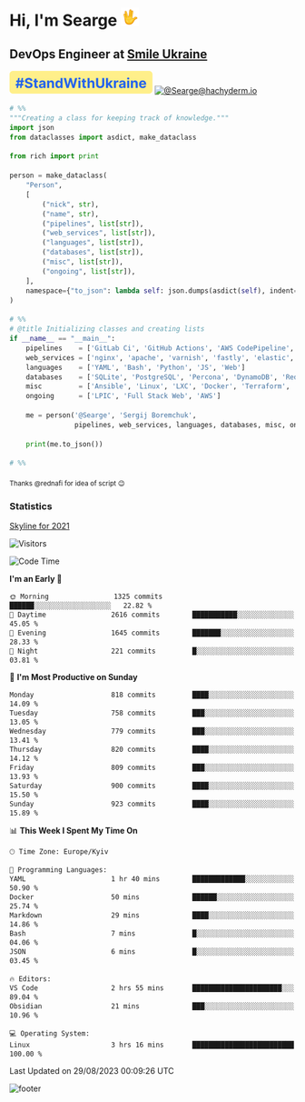 # Hi, I'm Searge <img src="images/vulcan.webp" style="display: inline-block; margin: 0; height: 2rem" alt="Vulcan salute" />

## DevOps Engineer at [Smile Ukraine](https://smile-ukraine.com/en)

[![Stand With Ukraine](https://raw.githubusercontent.com/vshymanskyy/StandWithUkraine/main/badges/StandWithUkraine.svg)](https://stand-with-ukraine.pp.ua)
<a rel="me" href="https://hachyderm.io/@Searge">![@Searge@hachyderm.io](https://img.shields.io/badge/-@Searge-%232B90D9?logo=mastodon&logoColor=white)</a>

```python
# %%
"""Creating a class for keeping track of knowledge."""
import json
from dataclasses import asdict, make_dataclass

from rich import print

person = make_dataclass(
    "Person",
    [
        ("nick", str),
        ("name", str),
        ("pipelines", list[str]),
        ("web_services", list[str]),
        ("languages", list[str]),
        ("databases", list[str]),
        ("misc", list[str]),
        ("ongoing", list[str]),
    ],
    namespace={"to_json": lambda self: json.dumps(asdict(self), indent=4)},
)

# %%
# @title Initializing classes and creating lists
if __name__ == "__main__":
    pipelines    = ['GitLab Ci', 'GitHub Actions', 'AWS CodePipeline', 'Jenkins']
    web_services = ['nginx', 'apache', 'varnish', 'fastly', 'elastic', 'solr']
    languages    = ['YAML', 'Bash', 'Python', 'JS', 'Web']
    databases    = ['SQLite', 'PostgreSQL', 'Percona', 'DynamoDB', 'Redis']
    misc         = ['Ansible', 'Linux', 'LXC', 'Docker', 'Terraform', 'AWS']
    ongoing      = ['LPIC', 'Full Stack Web', 'AWS']

    me = person('@Searge', 'Sergij Boremchuk',
                pipelines, web_services, languages, databases, misc, ongoing)

    print(me.to_json())

# %%

```

<sub>Thanks @rednafi for idea of script :wink:</sub>

### Statistics

[Skyline for 2021](https://skyline.github.com/Searge/2021)

![Visitors](https://komarev.com/ghpvc/?username=searge&label=Profile%20views&color=0e75b6&style=flat) 
<!--START_SECTION:waka-->
![Code Time](http://img.shields.io/badge/Code%20Time-2%2C188%20hrs%2018%20mins-blue)

**I'm an Early 🐤** 

```text
🌞 Morning                1325 commits        ██████░░░░░░░░░░░░░░░░░░░   22.82 % 
🌆 Daytime                2616 commits        ███████████░░░░░░░░░░░░░░   45.05 % 
🌃 Evening                1645 commits        ███████░░░░░░░░░░░░░░░░░░   28.33 % 
🌙 Night                  221 commits         █░░░░░░░░░░░░░░░░░░░░░░░░   03.81 % 
```
📅 **I'm Most Productive on Sunday** 

```text
Monday                   818 commits         ████░░░░░░░░░░░░░░░░░░░░░   14.09 % 
Tuesday                  758 commits         ███░░░░░░░░░░░░░░░░░░░░░░   13.05 % 
Wednesday                779 commits         ███░░░░░░░░░░░░░░░░░░░░░░   13.41 % 
Thursday                 820 commits         ████░░░░░░░░░░░░░░░░░░░░░   14.12 % 
Friday                   809 commits         ███░░░░░░░░░░░░░░░░░░░░░░   13.93 % 
Saturday                 900 commits         ████░░░░░░░░░░░░░░░░░░░░░   15.50 % 
Sunday                   923 commits         ████░░░░░░░░░░░░░░░░░░░░░   15.89 % 
```


📊 **This Week I Spent My Time On** 

```text
🕑︎ Time Zone: Europe/Kyiv

💬 Programming Languages: 
YAML                     1 hr 40 mins        █████████████░░░░░░░░░░░░   50.90 % 
Docker                   50 mins             ██████░░░░░░░░░░░░░░░░░░░   25.74 % 
Markdown                 29 mins             ████░░░░░░░░░░░░░░░░░░░░░   14.86 % 
Bash                     7 mins              █░░░░░░░░░░░░░░░░░░░░░░░░   04.06 % 
JSON                     6 mins              █░░░░░░░░░░░░░░░░░░░░░░░░   03.45 % 

🔥 Editors: 
VS Code                  2 hrs 55 mins       ██████████████████████░░░   89.04 % 
Obsidian                 21 mins             ███░░░░░░░░░░░░░░░░░░░░░░   10.96 % 

💻 Operating System: 
Linux                    3 hrs 16 mins       █████████████████████████   100.00 % 
```


 Last Updated on 29/08/2023 00:09:26 UTC
<!--END_SECTION:waka-->

![footer](https://capsule-render.vercel.app/api?type=waving&color=gradient&customColorList=14,21&height=82&section=footer)
